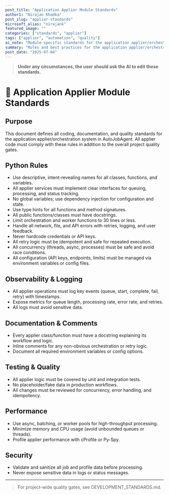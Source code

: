 ```yaml
---
post_title: "Application Applier Module Standards"
author1: "Nirajan Khadka"
post_slug: "applier-standards"
microsoft_alias: "nirajank"
featured_image: ""
categories: ["standards", "applier"]
tags: ["applier", "automation", "quality"]
ai_note: "Module-specific standards for the application applier/orchestration code."
summary: "Rules and best practices for the application applier/orchestration system in AutoJobAgent."
post_date: "2025-07-04"
---
```


> **Under any circumstances, the user should ask the AI to edit these standards.**

# 🤖 Application Applier Module Standards

## Purpose
This document defines all coding, documentation, and quality standards for the application applier/orchestration system in AutoJobAgent. All applier code must comply with these rules in addition to the overall project quality gates.

## Python Rules
- Use descriptive, intent-revealing names for all classes, functions, and variables.
- All applier services must implement clear interfaces for queuing, processing, and status tracking.
- No global variables; use dependency injection for configuration and state.
- Use type hints for all functions and method signatures.
- All public functions/classes must have docstrings.
- Limit orchestration and worker functions to 30 lines or less.
- Handle all network, file, and API errors with retries, logging, and user feedback.
- Never hardcode credentials or API keys.
- All retry logic must be idempotent and safe for repeated execution.
- All concurrency (threads, async, processes) must be safe and avoid race conditions.
- All configuration (API keys, endpoints, limits) must be managed via environment variables or config files.

## Observability & Logging
- All applier operations must log key events (queue, start, complete, fail, retry) with timestamps.
- Expose metrics for queue length, processing rate, error rate, and retries.
- All logs must avoid sensitive data.

## Documentation & Comments
- Every applier class/function must have a docstring explaining its workflow and logic.
- Inline comments for any non-obvious orchestration or retry logic.
- Document all required environment variables or config options.

## Testing & Quality
- All applier logic must be covered by unit and integration tests.
- No placeholder/fake data in production workflows.
- All changes must be reviewed for concurrency, error handling, and idempotency.

## Performance
- Use async, batching, or worker pools for high-throughput processing.
- Minimize memory and CPU usage (avoid unbounded queues or threads).
- Profile applier performance with cProfile or Py-Spy.

## Security
- Validate and sanitize all job and profile data before processing.
- Never expose sensitive data in logs or status messages.

---

> For project-wide quality gates, see DEVELOPMENT_STANDARDS.md.
